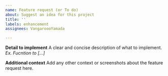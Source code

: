 ```yaml
---
name: Feature request (or To do)
about: Suggest an idea for this project
title: ''
labels: enhancement
assignees: VangaroooYamada

---
```


**Detail to implement**
A clear and concise description of what to implement.
*Ex. Fucntion to [...]*

**Additional context**
Add any other context or screenshots about the feature request here.
